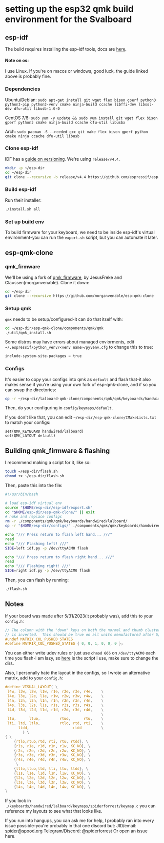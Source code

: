# setting up the esp32 qmk build environment for the Svalboard

## esp-idf
The build requires installing the esp-idf tools, docs are
[here](https://docs.espressif.com/projects/esp-idf/en/latest/esp32/get-started/linux-macos-setup.html).

#### Note on os:
I use Linux. If you're on macos or windows, good luck, the guide linked above is probably fine.


### Dependencies
Ubuntu/Debian:
`sudo apt-get install git wget flex bison gperf python3 python3-pip python3-venv cmake ninja-build ccache libffi-dev libssl-dev dfu-util libusb-1.0-0`

CentOS 7/8:
`sudo yum -y update && sudo yum install git wget flex bison gperf python3 cmake ninja-build ccache dfu-util libusbx`

Arch:
`sudo pacman -S --needed gcc git make flex bison gperf python cmake ninja ccache dfu-util libusb`

### Clone esp-idf
IDF has a [guide on versioning](https://docs.espressif.com/projects/esp-idf/en/latest/esp32/versions.html).
We're using `release/v4.4`.
```bash
mkdir -p ~/esp-dir
cd ~/esp-dir
git clone --recursive -b release/v4.4 https://github.com/espressif/esp-idf.git
```


### Build esp-idf
Run their installer:
```bash
./install.sh all
```


### Set up build env
To build firmware for your keyboard, we need to be inside esp-idf's virtual environment-you can run the `export.sh` script,
but you can automate it later.

## esp-qmk-clone

### qmk_firmware
We'll be using a fork of [qmk_firmware](https://github.com/qmk/qmk_firmware), by JesusFreke and Claussen(morganvenable). Clone it down:
```bash
cd ~/esp-dir
git clone --recursive https://github.com/morganvenable/esp-qmk-clone
```

### Setup qmk
`qmk` needs to be setup/configured-it can do that itself with:
```bash
cd ~/esp-dir/esp-qmk-clone/components/qmk/qmk
./util/qmk_install.sh
```

Some distros may have errors about managed enviorments, edit `~/.espressif/python_venv/<venv name>/pyvenv.cfg` to change this to true:
```python
include-system-site-packages = true
```

### Configs
It's easier to copy your configs into qmk as `default` and flash that-it also makes sense if you're using your own fork
of esp-qmk-clone, and if so you can swap the directories:
```bash
cp -r ~/esp-dir/lalboard-qmk-clone/components/qmk/qmk/keyboards/handwired/lalboard/ ~/esp-dir/config
```
Then, do your configuring in `config/keymaps/default`.

If you don't like that, you can edit `~/esp-dir/esp-qmk-clone/CMakeLists.txt` to match your configs:
```
set(QMK_KEYBOARD handwired/lalboard)
set(QMK_LAYOUT default)
```

## Building qmk_firmware & flashing

I recommend making a script for it, like so:
```bash
touch ~/esp-dir/flash.sh
chmod +x ~/esp-dir/flash.sh
```

Then, paste this into the file:
```bash
#!/usr/bin/bash

# load esp-idf virtual env
source "$HOME/esp-dir/esp-idf/export.sh"
cd "$HOME/esp-dir/esp-qmk-clone/" || exit
# nuke and replace configs
rm -r ./components/qmk/qmk/keyboards/handwired/lalboard/
cp -r "$HOME/esp-dir/configs/" ./components/qmk/qmk/keyboards/handwired/lalboard/

echo "/// Press return to flash left hand... ///"
read
echo "/// Flashing left! ///"
SIDE=left idf.py -p /dev/ttyACM0 flash

echo "/// Press return to flash right hand... ///"
read
echo "/// Flashing right! ///"
SIDE=right idf.py -p /dev/ttyACM0 flash
```

Then, you can flash by running:
```bash
./flash.sh
```

## Notes
If your board was made after 5/31/2023(it probably was), add this to your `config.h`:
```c
// The column with the "down" keys on both the normal and thumb clusters
// is inverted.  This should be true on all units manufactured after 5/31/2023
#undef MATRIX_COL_PUSHED_STATES
#define MATRIX_COL_PUSHED_STATES { 0, 0, 1, 0, 0, 0 };
```
You can either write udev rules or just use `chmod 666` on `/dev/ttyACM0` each time you flash-I am lazy, so
[here](https://github.com/spiderforrest/fotdiles/blob/main/bin/sval) is the script I use, make sure to change the dirs.

Also, I personally hate the layout in the configs, so I wrote an alternative matrix, add to your `config.h`:
```c
#define VISUAL_LAYOUT( \
 l4w, l3w, l2w, l1w, r1e, r2e, r3e, r4e,    \
 l4e, l3e, l2e, l1e, r1w, r2w, r3w, r4w,    \
 l4n, l3n, l2n, l1n, r1n, r2n, r3n, r4n,    \
 l4s, l3s, l2s, l1s, r1s, r2s, r3s, r4s,    \
 l4d, l3d, l2d, l1d, r1d, r2d, r3d, r4d,    \
                                            \
 ltu,      ltuo,         rtuo,      rtu,    \
 lti, ltd, ltlo,         rtlo, rtd, rti,    \
      ltdd,                    rtdd         \
        ) \
{ \
    {rtlo,rtuo,rtd, rti, rtu, rtdd}, \
    {r1s, r1e, r1d, r1n, r1w, KC_NO}, \
    {r2s, r2e, r2d, r2n, r2w, KC_NO}, \
    {r3s, r3e, r3d, r3n, r3w, KC_NO}, \
    {r4s, r4e, r4d, r4n, r4w, KC_NO}, \
     \
    {ltlo,ltuo,ltd, lti, ltu, ltdd}, \
    {l1s, l1e, l1d, l1n, l1w, KC_NO}, \
    {l2s, l2e, l2d, l2n, l2w, KC_NO}, \
    {l3s, l3e, l3d, l3n, l3w, KC_NO}, \
    {l4s, l4e, l4d, l4n, l4w, KC_NO}, \
}
```

If you look in `./keyboards/handwired/lalboard/keymaps/spiderforrest/keymap.c` you can reference my layouts to see what that looks like.

If you run into hangups, you can ask me for help, I probably ran into every issue possible-you're probably in that one discord but:
JID/email: spider@spood.org
Telegram/Discord: @spiderforrest
Or open an issue here.
